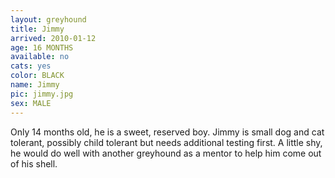 ```yaml
---
layout: greyhound
title: Jimmy
arrived: 2010-01-12
age: 16 MONTHS
available: no
cats: yes
color: BLACK
name: Jimmy
pic: jimmy.jpg
sex: MALE
---
```


Only 14 months old, he is a sweet, reserved boy. Jimmy is small dog and cat tolerant, possibly child tolerant but needs
additional testing first. A little shy, he would do well with another greyhound as a mentor to help him come out of his
shell.
